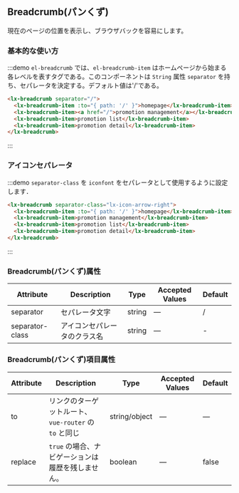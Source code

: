 ## Breadcrumb(パンくず)

現在のページの位置を表示し、ブラウザバックを容易にします。

### 基本的な使い方


:::demo `el-breadcrumb` では、`el-breadcrumb-item` はホームページから始まる各レベルを表すタグである。このコンポーネントは `String` 属性 `separator` を持ち、セパレータを決定する。デフォルト値は'/'である。

```html
<lx-breadcrumb separator="/">
  <lx-breadcrumb-item :to="{ path: '/' }">homepage</lx-breadcrumb-item>
  <lx-breadcrumb-item><a href="/">promotion management</a></lx-breadcrumb-item>
  <lx-breadcrumb-item>promotion list</lx-breadcrumb-item>
  <lx-breadcrumb-item>promotion detail</lx-breadcrumb-item>
</lx-breadcrumb>
```
:::

### アイコンセパレータ

:::demo `separator-class` を `iconfont` をセパレータとして使用するように設定します．

```html
<lx-breadcrumb separator-class="lx-icon-arrow-right">
  <lx-breadcrumb-item :to="{ path: '/' }">homepage</lx-breadcrumb-item>
  <lx-breadcrumb-item>promotion management</lx-breadcrumb-item>
  <lx-breadcrumb-item>promotion list</lx-breadcrumb-item>
  <lx-breadcrumb-item>promotion detail</lx-breadcrumb-item>
</lx-breadcrumb>
```
:::

### Breadcrumb(パンくず)属性
| Attribute      | Description          | Type      | Accepted Values            | Default|
|---------- |-------------- |---------- |--------------------------------  |-------- |
| separator | セパレータ文字 | string | — | / |
| separator-class | アイコンセパレータのクラス名 | string | — | - |

### Breadcrumb(パンくず)項目属性
| Attribute      | Description          | Type      | Accepted Values            | Default|
|---------- |-------------- |---------- |--------------------------------  |-------- |
| to | リンクのターゲットルート、`vue-router` の `to` と同じ | string/object | — | — |
| replace | `true` の場合、ナビゲーションは履歴を残しません。 | boolean | — | false |





